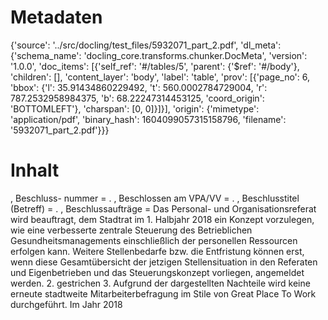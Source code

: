 # Metadaten
{'source': '../src/docling/test_files/5932071_part_2.pdf', 'dl_meta': {'schema_name': 'docling_core.transforms.chunker.DocMeta', 'version': '1.0.0', 'doc_items': [{'self_ref': '#/tables/5', 'parent': {'$ref': '#/body'}, 'children': [], 'content_layer': 'body', 'label': 'table', 'prov': [{'page_no': 6, 'bbox': {'l': 35.91434860229492, 't': 560.0002784729004, 'r': 787.2532958984375, 'b': 68.22247314453125, 'coord_origin': 'BOTTOMLEFT'}, 'charspan': [0, 0]}]}], 'origin': {'mimetype': 'application/pdf', 'binary_hash': 1604099057315158796, 'filename': '5932071_part_2.pdf'}}}

# Inhalt
, Beschluss- nummer = . , Beschlossen am VPA/VV = . , Beschlusstitel (Betreff) = . , Beschlussaufträge = Das Personal- und Organisationsreferat wird beauftragt, dem Stadtrat im 1. Halbjahr 2018 ein Konzept vorzulegen, wie eine verbesserte zentrale Steuerung des Betrieblichen Gesundheitsmanagements einschließlich der personellen Ressourcen erfolgen kann. Weitere Stellenbedarfe bzw. die Entfristung können erst, wenn diese Gesamtübersicht der jetzigen Stellensituation in den Referaten und Eigenbetrieben und das Steuerungskonzept vorliegen, angemeldet werden. 2. gestrichen 3. Aufgrund der dargestellten Nachteile wird keine erneute stadtweite Mitarbeiterbefragung im Stile von Great Place To Work durchgeführt. Im Jahr 2018